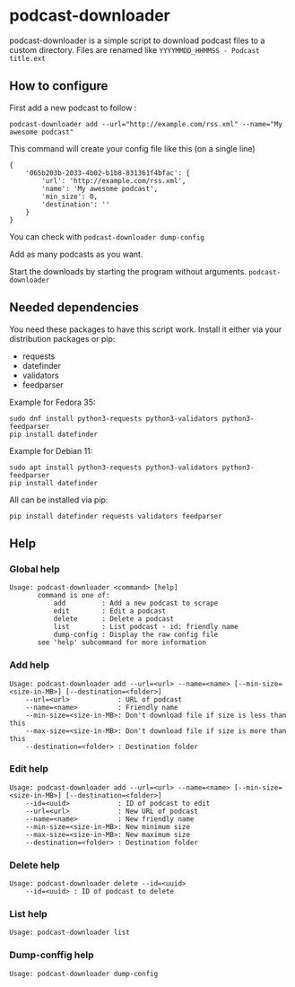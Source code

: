 # podcast-downloader

podcast-downloader is a simple script to download podcast files to a custom directory. Files are renamed like `YYYYMMDD_HHMMSS - Podcast title.ext`

## How to configure

First add a new podcast to follow :

    podcast-downloader add --url="http://example.com/rss.xml" --name="My awesome podcast"

This command will create your config file like this (on a single line)

    {
        '065b203b-2033-4b02-b1b8-831361f4bfac': {
            'url': 'http://example.com/rss.xml',
            'name': 'My awesome podcast',
            'min_size': 0,
            'destination': ''
        }
    }

You can check with `podcast-downloader dump-config`

Add as many podcasts as you want.

Start the downloads by starting the program without arguments. `podcast-downloader`

## Needed dependencies

You need these packages to have this script work. Install it either via your distribution packages or pip:

- requests
- datefinder
- validators
- feedparser

Example for Fedora 35:

    sudo dnf install python3-requests python3-validators python3-feedparser
    pip install datefinder

Example for Debian 11:

    sudo apt install python3-requests python3-validators python3-feedparser
    pip install datefinder

All can be installed via pip:

    pip install datefinder requests validators feedparser

## Help

### Global help

    Usage: podcast-downloader <command> [help]
           command is one of:
               add         : Add a new podcast to scrape
               edit        : Edit a podcast
               delete      : Delete a podcast
               list        : List podcast - id: friendly name
               dump-config : Display the raw config file
           see 'help' subcommand for more information

### Add help

    Usage: podcast-downloader add --url=<url> --name=<name> [--min-size=<size-in-MB>] [--destination=<folder>]
        --url=<url>            : URL of podcast
        --name=<name>          : Friendly name
        --min-size=<size-in-MB>: Don't download file if size is less than this
        --max-size=<size-in-MB>: Don't download file if size is more than this
        --destination=<folder> : Destination folder

### Edit help

    Usage: podcast-downloader add --url=<url> --name=<name> [--min-size=<size-in-MB>] [--destination=<folder>]
        --id=<uuid>            : ID of podcast to edit
        --url=<url>            : New URL of podcast
        --name=<name>          : New friendly name
        --min-size=<size-in-MB>: New minimum size
        --max-size=<size-in-MB>: New maximum size
        --destination=<folder> : Destination folder

### Delete help

    Usage: podcast-downloader delete --id=<uuid>
        --id=<uuid> : ID of podcast to delete

### List help

    Usage: podcast-downloader list

### Dump-conffig help

    Usage: podcast-downloader dump-config
